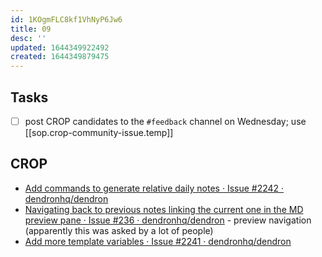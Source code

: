```yaml
---
id: 1KOgmFLC8kf1VhNyP6Jw6
title: 09
desc: ''
updated: 1644349922492
created: 1644349879475
---
```


## Tasks

-   [ ] post CROP candidates to the `#feedback` channel on Wednesday; use [[sop.crop-community-issue.temp]]

## CROP

-   [Add commands to generate relative daily notes · Issue #2242 · dendronhq/dendron](https://github.com/dendronhq/dendron/issues/2242)
-   [Navigating back to previous notes linking the current one in the MD preview pane · Issue #236 · dendronhq/dendron](https://github.com/dendronhq/dendron/issues/236) - preview navigation (apparently this was asked by a lot of people)
-   [Add more template variables · Issue #2241 · dendronhq/dendron](https://github.com/dendronhq/dendron/issues/2241)
